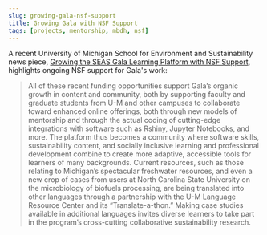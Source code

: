 ```yaml
---
slug: growing-gala-nsf-support
title: Growing Gala with NSF Support
tags: [projects, mentorship, mbdh, nsf]
---
```


A recent University of Michigan School for Environment and Sustainability news piece, [Growing the SEAS Gala Learning Platform with NSF Support](https://seas.umich.edu/news/growing-seas-gala-learning-platform-nsf-support), highlights ongoing NSF support for Gala's work:

> All of these recent funding opportunities support Gala’s organic growth in content and community, both by supporting faculty and graduate students from U-M and other campuses to collaborate toward enhanced online offerings, both through new models of mentorship and through the actual coding of cutting-edge integrations with software such as Rshiny, Jupyter Notebooks, and more. The platform thus becomes a community where software skills, sustainability content, and socially inclusive learning and professional development combine to create more adaptive, accessible tools for learners of many backgrounds. Current resources, such as those relating to Michigan’s spectacular freshwater resources, and even a new crop of cases from users at North Carolina State University on the microbiology of biofuels processing, are being translated into other languages through a partnership with the U-M Language Resource Center and its “Translate-a-thon.” Making case studies available in additional languages invites diverse learners to take part in the program’s cross-cutting collaborative sustainability research.
